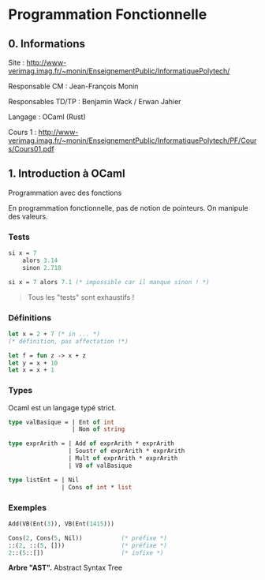 # Programmation Fonctionnelle

## 0. Informations

Site : <http://www-verimag.imag.fr/~monin/EnseignementPublic/InformatiquePolytech/>

Responsable CM : Jean-François Monin

Responsables TD/TP : Benjamin Wack / Erwan Jahier

Langage : OCaml (Rust)

Cours 1 : <http://www-verimag.imag.fr/~monin/EnseignementPublic/InformatiquePolytech/PF/Cours/Cours01.pdf>

## 1. Introduction à OCaml

Programmation avec des fonctions

En programmation fonctionnelle, pas de notion de pointeurs. On manipule des valeurs.

### Tests

```ocaml
si x = 7
    alors 3.14
    sinon 2.718

si x = 7 alors 7.1 (* impossible car il manque sinon ! *)
```

> Tous les "tests" sont exhaustifs !

### Définitions

```ocaml
let x = 2 + 7 (* in ... *)
(* définition, pas affectation !*)

let f = fun z -> x + z
let y = x + 10
let x = x + 1
```

### Types

Ocaml est un langage typé strict.

```ocaml
type valBasique = | Ent of int
                  | Nom of string

type exprArith = | Add of exprArith * exprArith
                 | Soustr of exprArith * exprArith
                 | Mult of exprArith * exprArith
                 | VB of valBasique

type listEnt = | Nil
               | Cons of int * list
```

### Exemples

```ocaml
Add(VB(Ent(3)), VB(Ent(1415)))

Cons(2, Cons(5, Nil))           (* préfixe *)
::(2, ::(5, []))                (* préfixe *)
2::(5::[])                      (* infixe *)
```

**Arbre "AST".** Abstract Syntax Tree
